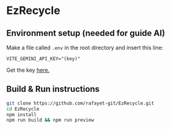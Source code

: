 # EzRecycle

## Environment setup (needed for guide AI)
Make a file called `.env` in the root directory and insert this line:
```
VITE_GEMINI_API_KEY="(key)"
```
Get the key [here.](https://makersuite.google.com/app/apikey)
## Build & Run instructions
```bash
git clone https://github.com/rafayet-git/EzRecycle.git
cd EzRecycle
npm install
npm run build && npm run preview
```
